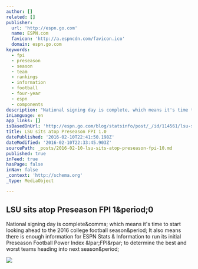 ```yaml
---
author: []
related: []
publisher:
  url: 'http://espn.go.com'
  name: ESPN.com
  favicon: 'http://a.espncdn.com/favicon.ico'
  domain: espn.go.com
keywords:
  - fpi
  - preseason
  - season
  - team
  - rankings
  - information
  - football
  - four-year
  - espn
  - components
description: "National signing day is complete, which means it's time to start looking ahead to the 2016 college football season. It also means there is enough information for ESPN Stats & Information to run its initial Preseason Football Power Index (FPI) to determine the best and worst teams heading into next season."
inLanguage: en
app_links: []
isBasedOnUrl: 'http://espn.go.com/blog/statsinfo/post/_/id/114561/lsu-sit-atop-preseason-fpi-1-0'
title: LSU sits atop Preseason FPI 1.0
datePublished: '2016-02-10T22:41:50.198Z'
dateModified: '2016-02-10T22:33:45.903Z'
sourcePath: _posts/2016-02-10-lsu-sits-atop-preseason-fpi-10.md
published: true
inFeed: true
hasPage: false
inNav: false
_context: 'http://schema.org'
_type: MediaObject

---
```

<article style=""><h1>LSU sits atop Preseason FPI 1&amp;period;0</h1><p>National signing day is complete&amp;comma; which means it's time to start looking ahead to the 2016 college football season&amp;period; It also means there is enough information for ESPN Stats &amp; Information to run its initial Preseason Football Power Index &amp;lpar;FPI&amp;rpar; to determine the best and worst teams heading into next season&amp;period;</p><img src="http://a2.espncdn.com/combiner/i?img=%2Fphoto%2F2015%2F1128%2Fr31239_1296x729_16%2D9.jpg" /></article>
